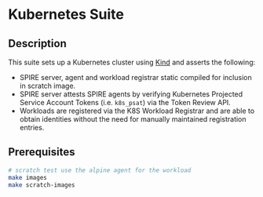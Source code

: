 # Kubernetes Suite

## Description

This suite sets up a Kubernetes cluster using [Kind](https://kind.sigs.k8s.io) and asserts the following:

* SPIRE server, agent and workload registrar static compiled for inclusion in scratch image.
* SPIRE server attests SPIRE agents by verifying Kubernetes Projected Service
  Account Tokens (i.e. `k8s_psat`) via the Token Review API.
* Workloads are registered via the K8S Workload Registrar and are able to
  obtain identities without the need for manually maintained registration
  entries.

## Prerequisites

```bash
# scratch test use the alpine agent for the workload
make images
make scratch-images
```
